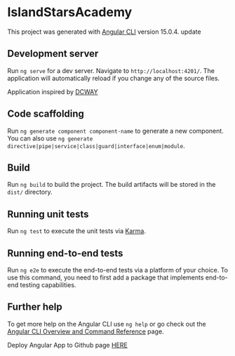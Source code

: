 # IslandStarsAcademy

This project was generated with [Angular CLI](https://github.com/angular/angular-cli) version 15.0.4. update

## Development server

Run `ng serve` for a dev server. Navigate to `http://localhost:4201/`. The application will automatically reload if you change any of the source files.

Application inspired by [DCWAY](https://dcwayacademy.org/)

## Code scaffolding

Run `ng generate component component-name` to generate a new component. You can also use `ng generate directive|pipe|service|class|guard|interface|enum|module`.

## Build

Run `ng build` to build the project. The build artifacts will be stored in the `dist/` directory.

## Running unit tests

Run `ng test` to execute the unit tests via [Karma](https://karma-runner.github.io).

## Running end-to-end tests

Run `ng e2e` to execute the end-to-end tests via a platform of your choice. To use this command, you need to first add a package that implements end-to-end testing capabilities.

## Further help

To get more help on the Angular CLI use `ng help` or go check out the [Angular CLI Overview and Command Reference](https://angular.io/cli) page.

Deploy Angular App to Github page [HERE](https://www.youtube.com/watch?v=42uxw1Hjo2s)

